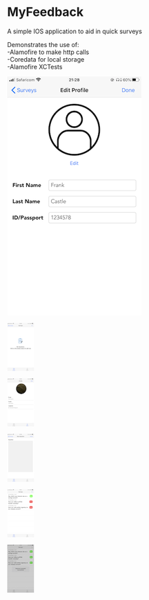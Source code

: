 # MyFeedback
A simple IOS application to aid in quick surveys

Demonstrates the use of:<br>
-Alamofire to make http calls <br>
-Coredata for local storage<br>
-Alamofire XCTests<br>

![alt text](https://github.com/Frankie36/MyFeedback/blob/master/Screens/IMG_0533.PNG)

![alt text](https://github.com/Frankie36/MyFeedback/blob/master/Screens/IMG_0534.PNG)

![alt text](https://github.com/Frankie36/MyFeedback/blob/master/Screens/IMG_0535.PNG)

![alt text](https://github.com/Frankie36/MyFeedback/blob/master/Screens/IMG_0536.PNG)

![alt text](https://github.com/Frankie36/MyFeedback/blob/master/Screens/IMG_0537.PNG)

![alt text](https://github.com/Frankie36/MyFeedback/blob/master/Screens/IMG_0538.jpg)
